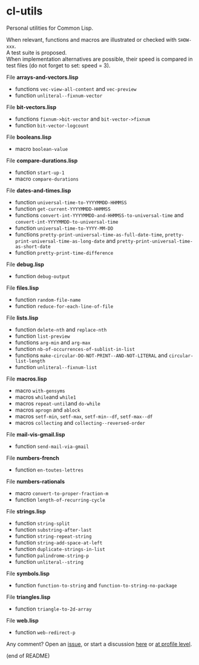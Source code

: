 # cl-utils

Personal utilities for Common Lisp.

When relevant, functions and macros are illustrated or checked with `SHOW-xxx`.  
A test suite is proposed.  
When implementation alternatives are possible, their speed is compared in test files (do not forget to set: speed = 3).


File **arrays-and-vectors.lisp**  
   - functions `vec-view-all-content` and `vec-preview`  
   - function `unliteral--fixnum-vector`
   
File **bit-vectors.lisp**  
   - functions `fixnum->bit-vector` and `bit-vector->fixnum`  
   - function `bit-vector-logcount`

File **booleans.lisp**  
   - macro `boolean-value`

File **compare-durations.lisp**  
   - function `start-up-1`  
   - macro `compare-durations` 
   
File **dates-and-times.lisp**  
   - function `universal-time-to-YYYYMMDD-HHMMSS`  
   - function `get-current-YYYYMMDD-HHMMSS`  
   - functions `convert-int-YYYYMMDD-and-HHMMSS-to-universal-time` and `convert-int-YYYYMMDD-to-universal-time`  
   - function `universal-time-to-YYYY-MM-DD`  
   - functions `pretty-print-universal-time-as-full-date-time`, `pretty-print-universal-time-as-long-date` and `pretty-print-universal-time-as-short-date`  
   - function `pretty-print-time-difference`

File **debug.lisp**  
   - function `debug-output`

File **files.lisp**  
   - function `random-file-name`  
   - function `reduce-for-each-line-of-file`
   
File **lists.lisp**  
   - function `delete-nth` and `replace-nth`  
   - function `list-preview`  
   - functions `arg-min` and `arg-max`  
   - function `nb-of-occurrences-of-sublist-in-list`  
   - functions `make-circular-DO-NOT-PRINT--AND-NOT-LITERAL` and `circular-list-length`  
   - function `unliteral--fixnum-list`
      
File **macros.lisp**  
   - macro `with-gensyms`  
   - macros `while`and `while1`  
   - macros `repeat-until`and `do-while`  
   - macros `aprogn` and `ablock`  
   - macros `setf-min`, `setf-max`, `setf-min--df`, `setf-max--df`  
   - macros `collecting` and `collecting--reversed-order`
   
File **mail-vis-gmail.lisp**  
   - function `send-mail-via-gmail`
   
File **numbers-french**  
   - function `en-toutes-lettres`

File **numbers-rationals**  
   - macro `convert-to-proper-fraction-m`  
   - function `length-of-recurring-cycle`
   
File **strings.lisp**  
   - function `string-split`  
   - function `substring-after-last`  
   - function `string-repeat-string`  
   - function `string-add-space-at-left`  
   - function `duplicate-strings-in-list`  
   - function `palindrome-string-p`  
   - function `unliteral--string`

File **symbols.lisp**  
   - function `function-to-string` and `function-to-string-no-package`
   
File **triangles.lisp**  
   - function `triangle-to-2d-array`
   
File **web.lisp**  
   - function `web-redirect-p`

Any comment? Open an [issue](https://github.com/occisn/cl-utils/issues), or start a discussion [here](https://github.com/occisn/cl-utils/discussions) or [at profile level](https://github.com/occisn/occisn/discussions).
   
(end of README)
